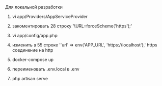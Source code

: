 Для локальной разработки

1) vi app/Providers/AppServiceProvider

2) закоментировать 28 строку '\URL::forceScheme('https');'

3) vi app/config/app.php

4) изменить в 55 строке ''url' => env('APP_URL', 'https://localhost'),' https соединение на http

5) docker-compose up

6) переименовать .env.local в .env

7) php artisan serve